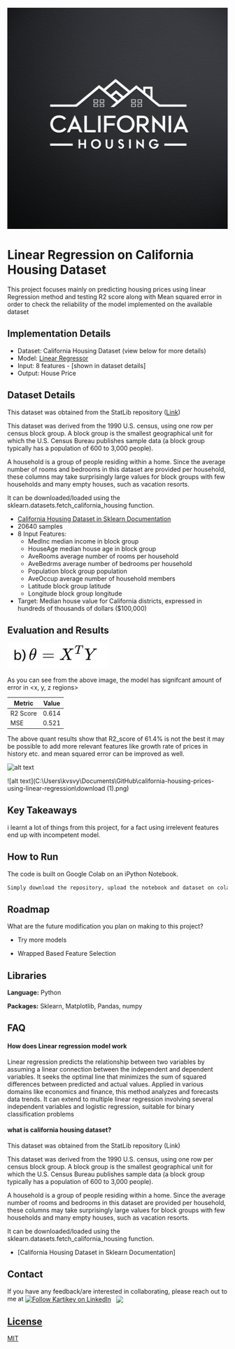 
![logo](lEtBxCykSHemaTzFnvWPCQ.png)


# Linear Regression on California Housing Dataset 

This project focuses mainly on predicting housing prices using linear Regression method and testing R2 score along with Mean squared error in order to check the reliability of the model implemented on the available dataset 

## Implementation Details

- Dataset: California Housing Dataset (view below for more details)
- Model: [Linear Regressor](https://scikit-learn.org/stable/modules/generated/sklearn.linear_model.LinearRegression.html)
- Input: 8 features - [shown in dataset details]
- Output: House Price

## Dataset Details

This dataset was obtained from the StatLib repository ([Link](https://www.dcc.fc.up.pt/~ltorgo/Regression/cal_housing.html))

This dataset was derived from the 1990 U.S. census, using one row per census block group. A block group is the smallest geographical unit for which the U.S. Census Bureau publishes sample data (a block group typically has a population of 600 to 3,000 people).

A household is a group of people residing within a home. Since the average number of rooms and bedrooms in this dataset are provided per household, these columns may take surprisingly large values for block groups with few households and many empty houses, such as vacation resorts.

It can be downloaded/loaded using the sklearn.datasets.fetch_california_housing function.

- [California Housing Dataset in Sklearn Documentation](https://scikit-learn.org/stable/modules/generated/sklearn.datasets.fetch_california_housing.html)
- 20640 samples
- 8 Input Features: 
    - MedInc median income in block group
    - HouseAge median house age in block group
    - AveRooms average number of rooms per household
    - AveBedrms average number of bedrooms per household
    - Population block group population
    - AveOccup average number of household members
    - Latitude block group latitude
    - Longitude block group longitude
- Target: Median house value for California districts, expressed in hundreds of thousands of dollars ($100,000)

## Evaluation and Results
![alt text](https://github.com/123ofai/Demo-Project-Repo/blob/main/results/test.png)

As you can see from the above image, the model has signifcant amount of error in <x, y, z regions>

| Metric        | Value         |
| ------------- | ------------- |
| R2 Score      | 0.614         |
| MSE           | 0.521         |

The above quant results show that 
R2_score of 61.4% is not the best it may be possible to add more relevant features like growth rate of prices in history etc. and mean squared error can be improved as well.

![alt text](C:\Users\kvsvy\Documents\GitHub\california-housing-prices-using-linear-regression\download.png)

![alt text](C:\Users\kvsvy\Documents\GitHub\california-housing-prices-using-linear-regression\download (1).png)

## Key Takeaways

i learnt a lot of things from this project, for a fact using irrelevent features end up with incompetent model.


## How to Run

The code is built on Google Colab on an iPython Notebook. 

```bash
Simply download the repository, upload the notebook and dataset on colab 'https://colab.research.google.com/', and hit play!
```

## Roadmap

What are the future modification you plan on making to this project?

- Try more models

- Wrapped Based Feature Selection 


## Libraries 

**Language:** Python

**Packages:** Sklearn, Matplotlib, Pandas, numpy 


## FAQ

#### How does Linear regression model work

Linear regression predicts the relationship between two variables by assuming a linear connection between the independent and dependent variables. It seeks the optimal line that minimizes the sum of squared differences between predicted and actual values. Applied in various domains like economics and finance, this method analyzes and forecasts data trends. It can extend to multiple linear regression involving several independent variables and logistic regression, suitable for binary classification problems


#### what is california housing dataset?

This dataset was obtained from the StatLib repository (Link)

This dataset was derived from the 1990 U.S. census, using one row per census block group. A block group is the smallest geographical unit for which the U.S. Census Bureau publishes sample data (a block group typically has a population of 600 to 3,000 people).

A household is a group of people residing within a home. Since the average number of rooms and bedrooms in this dataset are provided per household, these columns may take surprisingly large values for block groups with few households and many empty houses, such as vacation resorts.

It can be downloaded/loaded using the sklearn.datasets.fetch_california_housing function.

- [California Housing Dataset in Sklearn Documentation]

## Contact

If you have any feedback/are interested in collaborating, please reach out to me at [<img height="40" src="https://img.icons8.com/color/48/000000/linkedin.png" height="40em" align="center" alt="Follow Kartikey on LinkedIn" title="Follow Kartikey on LinkedIn"/>](https://www.linkedin.com/in/kartikey-vyas-2a29b9273) &nbsp; <a href="mailto:kvsvyas@gmail.com"> <img height="40" src="https://img.icons8.com/fluent/48/000000/gmail.png" align="center" />

## License

[MIT](https://choosealicense.com/licenses/mit/)

